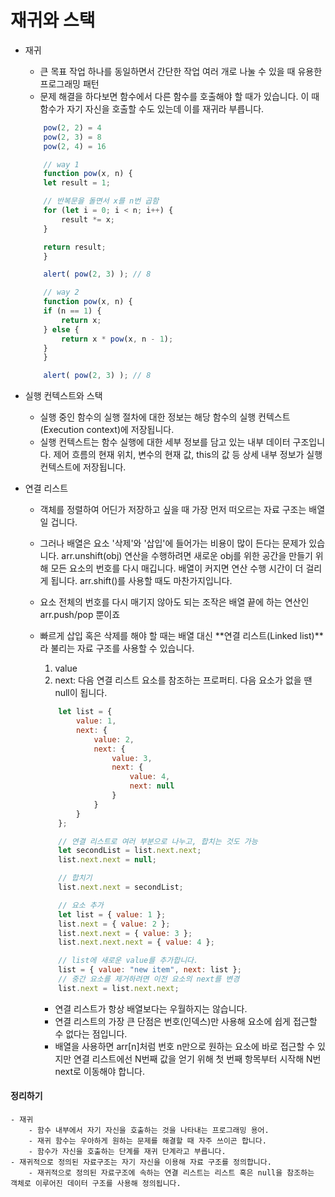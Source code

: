 # 재귀와 스택

- 재귀

  - 큰 목표 작업 하나를 동일하면서 간단한 작업 여러 개로 나눌 수 있을 때 유용한 프로그래밍 패턴
  - 문제 해결을 하다보면 함수에서 다른 함수를 호출해야 할 때가 있습니다. 이 때 함수가 자기 자신을 호출할 수도 있는데 이를 재귀라 부릅니다.

  ```Javascript
      pow(2, 2) = 4
      pow(2, 3) = 8
      pow(2, 4) = 16

      // way 1
      function pow(x, n) {
      let result = 1;

      // 반복문을 돌면서 x를 n번 곱함
      for (let i = 0; i < n; i++) {
          result *= x;
      }

      return result;
      }

      alert( pow(2, 3) ); // 8

      // way 2
      function pow(x, n) {
      if (n == 1) {
          return x;
      } else {
          return x * pow(x, n - 1);
      }
      }

      alert( pow(2, 3) ); // 8
  ```

- 실행 컨텍스트와 스택

  - 실행 중인 함수의 실행 절차에 대한 정보는 해당 함수의 실행 컨텍스트(Execution context)에 저장됩니다.
  - 실행 컨텍스트는 함수 실행에 대한 세부 정보를 담고 있는 내부 데이터 구조입니다. 제어 흐름의 현재 위치, 변수의 현재 값, this의 값 등 상세 내부 정보가 실행 컨텍스트에 저장됩니다.

- 연결 리스트

  - 객체를 정렬하여 어딘가 저장하고 싶을 때 가장 먼저 떠오르는 자료 구조는 배열일 겁니다.
  - 그러나 배열은 요소 '삭제'와 '삽입'에 들어가는 비용이 많이 든다는 문제가 있습니다.
    arr.unshift(obj) 연산을 수행하려면 새로운 obj를 위한 공간을 만들기 위해 모든 요소의 번호를 다시 매깁니다.
    배열이 커지면 연산 수행 시간이 더 걸리게 됩니다. arr.shift()를 사용할 때도 마찬가지입니다.
  - 요소 전체의 번호를 다시 매기지 않아도 되는 조작은 배열 끝에 하는 연산인 arr.push/pop 뿐이죠
  - 빠르게 삽입 혹은 삭제를 해야 할 때는 배열 대신 **연결 리스트(Linked list)**라 불리는 자료 구조를 사용할 수 있습니다.

    1. value
    2. next: 다음 연결 리스트 요소를 참조하는 프로퍼티. 다음 요소가 없을 땐 null이 됩니다.

    ```Javascript
        let list = {
            value: 1,
            next: {
                value: 2,
                next: {
                    value: 3,
                    next: {
                        value: 4,
                        next: null
                    }
                }
            }
        };

        // 연결 리스트로 여러 부분으로 나누고, 합치는 것도 가능
        let secondList = list.next.next;
        list.next.next = null;

        // 합치기
        list.next.next = secondList;

        // 요소 추가
        let list = { value: 1 };
        list.next = { value: 2 };
        list.next.next = { value: 3 };
        list.next.next.next = { value: 4 };

        // list에 새로운 value를 추가합니다.
        list = { value: "new item", next: list };
        // 중간 요소를 제거하려면 이전 요소의 next를 변경
        list.next = list.next.next;
    ```

    - 연결 리스트가 항상 배열보다는 우월하지는 않습니다.
    - 연결 리스트의 가장 큰 단점은 번호(인덱스)만 사용해 요소에 쉽게 접근할 수 없다는 점입니다.
    - 배열을 사용하면 arr[n]처럼 번호 n만으로 원하는 요소에 바로 접근할 수 있지만 연결 리스트에선 N번째 값을 얻기 위해 첫 번째 항목부터 시작해 N번 next로 이동해야 합니다.

#### 정리하기

    - 재귀
        - 함수 내부에서 자기 자신을 호출하는 것을 나타내는 프로그래밍 용어.
        - 재귀 함수는 우아하게 원하는 문제를 해결할 때 자주 쓰이곤 합니다.
        - 함수가 자신을 호출하는 단계를 재귀 단계라고 부릅니다.
    - 재귀적으로 정의된 자료구조는 자기 자신을 이용해 자료 구조를 정의합니다.
        - 재귀적으로 정의된 자료구조에 속하는 연결 리스트는 리스트 혹은 null을 참조하는 객체로 이루어진 데이터 구조를 사용해 정의됩니다.
